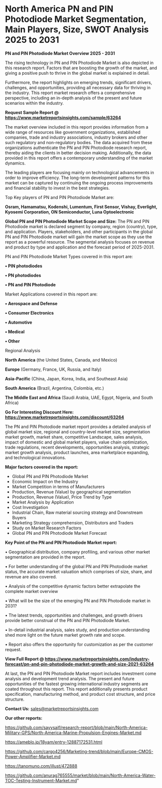  # North America PN and PIN Photodiode Market Segmentation, Main Players, Size, SWOT Analysis 2025 to 2031

<Strong> PN and PIN Photodiode Market Overview 2025 - 2031</strong>

The rising technology in PN and PIN Photodiode Market is also depicted in this research report. Factors that are boosting the growth of the market, and giving a positive push to thrive in the global market is explained in detail.

Furthermore, the report highlights on emerging trends, significant drivers, challenges, and opportunities, providing all necessary data for thriving in the industry. This report market research offers a comprehensive perspective, including an in-depth analysis of the present and future scenarios within the industry.

<strong>Request Sample Report @ <a href=https://www.marketreportsinsights.com/sample/63264>https://www.marketreportsinsights.com/sample/63264</a></strong>

The market overview included in this report provides information from a wide range of resources like government organizations, established companies, trade and industry associations, industry brokers and other such regulatory and non-regulatory bodies. The data acquired from these organizations authenticate the PN and PIN Photodiode research report, thereby aiding the clients in better decision making. Additionally, the data provided in this report offers a contemporary understanding of the market dynamics.

The leading players are focusing mainly on technological advancements in order to improve efficiency. The long-term development patterns for this market can be captured by continuing the ongoing process improvements and financial stability to invest in the best strategies.

Top Key players of PN and PIN Photodiode Market are:

<strong>Osram, Hamamatsu, Kodenshi, Lumentum, First Sensor, Vishay, Everlight, Kyosemi Corporation, ON Semiconductor, Luna Optoelectronic</strong>

<strong><b>Global PN and PIN Photodiode Market Scope and Size:</b></strong>
The PN and PIN Photodiode market is declared segment by company, region (country), type, and application. Players, stakeholders, and other participants in the global PN and PIN Photodiode market will gain the market scope as they use the report as a powerful resource. The segmental analysis focuses on revenue and product by type and application and the forecast period of 2025-2031.

PN and PIN Photodiode Market Types covered in this report are:

<strong>• PIN photodiodes

• PN photodiodes

• PN and PIN Photodiode</strong>

Market Applications covered in this report are:

<strong>• Aerospace and Defense

• Consumer Electronics

• Automotive

• Medical

• Other</strong> 

Regional Analysis

<strong>North America</strong> (the United States, Canada, and Mexico)

<strong>Europe</strong> (Germany, France, UK, Russia, and Italy)

<strong>Asia-Pacific</strong> (China, Japan, Korea, India, and Southeast Asia)

<strong>South America</strong> (Brazil, Argentina, Colombia, etc.)

<strong>The Middle East and Africa</strong> (Saudi Arabia, UAE, Egypt, Nigeria, and South Africa)

<strong>Go For Interesting Discount Here: <a href=https://www.marketreportsinsights.com/discount/63264>https://www.marketreportsinsights.com/discount/63264</a></strong>

The PN and PIN Photodiode market report provides a detailed analysis of global market size, regional and country-level market size, segmentation market growth, market share, competitive Landscape, sales analysis, impact of domestic and global market players, value chain optimization, trade regulations, recent developments, opportunities analysis, strategic market growth analysis, product launches, area marketplace expanding, and technological innovations.

<strong><b>Major factors covered in the report:</b></strong>
<ul>
  <li>Global PN and PIN Photodiode Market </li>
  <li>Economic Impact on the Industry</li>
  <li>Market Competition in terms of Manufacturers</li>
  <li>Production, Revenue (Value) by geographical segmentation</li>
  <li>Production, Revenue (Value), Price Trend by Type</li>
  <li>Market Analysis by Application</li>
  <li>Cost Investigation</li>
  <li>Industrial Chain, Raw material sourcing strategy and Downstream Buyers</li>
  <li>Marketing Strategy comprehension, Distributors and Traders</li>
  <li>Study on Market Research Factors</li>
  <li>Global PN and PIN Photodiode Market Forecast</li>
</ul>

<strong><b>Key Point of the PN and PIN Photodiode Market report:</b></strong>

• Geographical distribution, company profiling, and various other market segmentation are provided in the report.

• For better understanding of the global PN and PIN Photodiode market status, the accurate market valuation which comprises of size, share, and revenue are also covered.

• Analysis of the competitive dynamic factors better extrapolate the complete market overview

• What will be the size of the emerging PN and PIN Photodiode market in 2031?

• The latest trends, opportunities and challenges, and growth drivers provide better construal of the PN and PIN Photodiode Market.

• In-detail industrial analysis, sales study, and production understanding shed more light on the future market growth rate and scope.

• Report also offers the opportunity for customization as per the customer request.

<strong><b>View Full Report @ <a href=https://www.marketreportsinsights.com/industry-forecast/pn-and-pin-photodiode-market-growth-and-size-2021-63264>https://www.marketreportsinsights.com/industry-forecast/pn-and-pin-photodiode-market-growth-and-size-2021-63264</a></b></strong>


At last, the PN and PIN Photodiode Market report includes investment come analysis and development trend analysis. The present and future opportunities of the fastest growing international industry segments are coated throughout this report. This report additionally presents product specification, manufacturing method, and product cost structure, and price structure.

<strong>Contact Us:</strong>
sales@marketreportsinsights.com

<strong>Our other reports:</strong>

<a href=https://github.com/sayysaif/research-report/blob/main/North-America-Military-GPS/North-America-Marine-Propulsion-Engines-Market.md>https://github.com/sayysaif/research-report/blob/main/North-America-Military-GPS/North-America-Marine-Propulsion-Engines-Market.md</a>

<a href=https://ameblo.jp/18yam/entry-12887172531.html>https://ameblo.jp/18yam/entry-12887172531.html</a>

<a href=https://github.com/cargo4256/Marketing-trend/blob/main/Europe-CMOS-Power-Amplifier-Market.md>https://github.com/cargo4256/Marketing-trend/blob/main/Europe-CMOS-Power-Amplifier-Market.md</a>

<a href=https://tanomuno.com/illust/472888>https://tanomuno.com/illust/472888</a>

<a href=https://github.com/anurag765555/market/blob/main/North-America-Water-TOC-Testing-Instrument-Market.md>https://github.com/anurag765555/market/blob/main/North-America-Water-TOC-Testing-Instrument-Market.md</a>"
